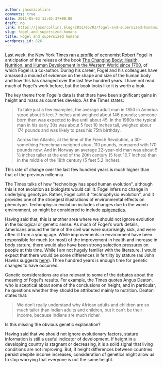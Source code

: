 ```yaml
---
author: jasonacollins
comments: true
date: 2011-05-03 13:05:37+00:00
draft: no
link: https://jasoncollins.blog/2011/05/03/fogel-and-supersized-humans/
slug: fogel-and-supersized-humans
title: Fogel and supersized humans
wordpress_id: 826
---
```


Last week, the New York Times ran [a profile](http://www.nytimes.com/2011/04/27/books/robert-w-fogel-investigates-human-evolution.html?_r=2&pagewanted=all) of economist Robert Fogel in anticipation of the release of the book [The Changing Body: Health, Nutrition, and Human Development in the Western World since 1700](http://www.amazon.com/Changing-Body-Nutrition-Development-Approaches/dp/0521705614), of which Fogel is a co-author. During his career, Fogel and his colleagues have amassed a mound of evidence on the shape and size of the human body and how this has changed over the last few hundred years. I have not read much of Fogel's work before, but the book looks like it is worth a look.

The key theme from Fogel's data is that there have been significant gains in height and mass as countries develop. As the Times states:

>To take just a few examples, the average adult man in 1850 in America  stood about 5 feet 7 inches and weighed about 146 pounds; someone born  then was expected to live until about 45. In the 1980s the typical man  in his early 30s was about 5 feet 10 inches tall, weighed about 174  pounds and was likely to pass his 75th birthday.
>
>Across the Atlantic, at the time of the French Revolution, a  30-something Frenchman weighed about 110 pounds, compared with 170  pounds now. And in Norway an average 22-year-old man was about 5 ½  inches taller at the end of the 20th century (5 feet 10.7 inches) than  in the middle of the 18th century (5 feet 5.2 inches).

This rate of change over the last few hundred years is much higher than that of the previous millennia.

The Times talks of how "technology has sped human evolution", although this is not evolution as biologists would call it. Fogel infers no change in underlying genotype. Rather, Fogel calls it "technophysio evolution", and it provides one of the strongest illustrations of environmental effects on phenotype. Technophysio evolution includes changes due to the womb environment, so might be considered to include [epigenetics](http://en.wikipedia.org/wiki/Epigenetics).

Having said that, this is another area where we should not ignore evolution in the biological or genetic sense. As much of Fogel's work details, Americans around the time of the civil war were surprisingly sick, and were often ill from a young age. While improvements in environment have been responsible for much (or most) of the improvement in health and increase in body stature, there would also have been strong selection pressures on people at this time. While I am not hugely familiar with the literature, I would expect that there would be some differences in fertility by stature (as John Hawks suggests [here](http://johnhawks.net/node/15448)). Three hundred years is enough time for genetic changes to have occurred.

Genetic considerations are also relevant to some of the debates about the meaning of Fogel's results. For example, the Times quotes Angus Deaton, who is sceptical about some of the conclusions on height, and in particular, he questions whether they should be attributed mainly to nutrition. Deaton states that:

>We don’t really understand why African adults and children are so much  taller than Indian adults and children, but it can’t be their income,  because Indians are much richer.

Is this missing the obvious genetic explanation?

Having said that we should not ignore evolutionary factors, stature information is still a useful indicator of development. If height in a developing country is stagnant or decreasing, it is a solid signal that living conditions are not improving. But, if height differences between countries persist despite income increases, consideration of genetics might allow us to stop worrying that everyone is not the same height.
